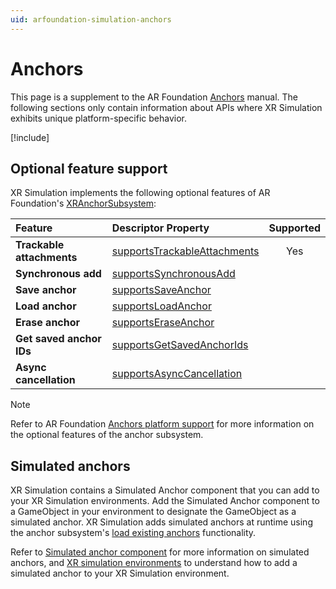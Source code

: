 ```yaml
---
uid: arfoundation-simulation-anchors
---
```

# Anchors

This page is a supplement to the AR Foundation [Anchors](xref:arfoundation-anchors) manual. The following sections only contain information about APIs where XR Simulation exhibits unique platform-specific behavior.

[!include[](../../snippets/arf-docs-tip.md)]

## Optional feature support

XR Simulation implements the following optional features of AR Foundation's [XRAnchorSubsystem](xref:UnityEngine.XR.ARSubsystems.XRAnchorSubsystem):

| Feature | Descriptor Property | Supported |
| :------ | :------------------ | :-------: |
| **Trackable attachments** | [supportsTrackableAttachments](xref:UnityEngine.XR.ARSubsystems.XRAnchorSubsystemDescriptor.supportsTrackableAttachments) | Yes |
| **Synchronous add** | [supportsSynchronousAdd](xref:UnityEngine.XR.ARSubsystems.XRAnchorSubsystemDescriptor.supportsSynchronousAdd) |  |
| **Save anchor** | [supportsSaveAnchor](xref:UnityEngine.XR.ARSubsystems.XRAnchorSubsystemDescriptor.supportsSaveAnchor) |  |
| **Load anchor** | [supportsLoadAnchor](xref:UnityEngine.XR.ARSubsystems.XRAnchorSubsystemDescriptor.supportsLoadAnchor) |  |
| **Erase anchor** | [supportsEraseAnchor](xref:UnityEngine.XR.ARSubsystems.XRAnchorSubsystemDescriptor.supportsEraseAnchor) |  |
| **Get saved anchor IDs** | [supportsGetSavedAnchorIds](xref:UnityEngine.XR.ARSubsystems.XRAnchorSubsystemDescriptor.supportsGetSavedAnchorIds) |  |
| **Async cancellation** | [supportsAsyncCancellation](xref:UnityEngine.XR.ARSubsystems.XRAnchorSubsystemDescriptor.supportsAsyncCancellation) |  |

> [!NOTE]
> Refer to AR Foundation [Anchors platform support](xref:arfoundation-anchors-platform-support) for more information on the optional features of the anchor subsystem.

## Simulated anchors

XR Simulation contains a Simulated Anchor component that you can add to your XR Simulation environments. Add the Simulated Anchor component to a GameObject in your environment to designate the GameObject as a simulated anchor. XR Simulation adds simulated anchors at runtime using the anchor subsystem's [load existing anchors](xref:arfoundation-anchors-persistent#load-anchor) functionality.

Refer to [Simulated anchor component](xref:arfoundation-simulation-environments#simulated-anchor-component) for more information on simulated anchors, and [XR simulation environments](xref:arfoundation-simulation-environments) to understand how to add a simulated anchor to your XR Simulation environment.
